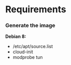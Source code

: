 # Requirements

### Generate the image

**Debian 8:**

- /etc/apt/source.list
- cloud-init
- modprobe tun



